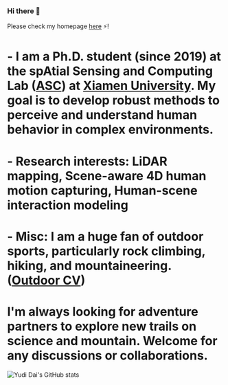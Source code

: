### Hi there 👋

<!--
**climbingdaily/climbingdaily** is a ✨ _special_ ✨ repository because its `README.md` (this file) appears on your GitHub profile.
-->
Please check my homepage [here](https://climbingdaily.github.io/) ⚡!
# - I am a Ph.D. student (since 2019) at the spAtial Sensing and Computing Lab ([ASC](https://asc.xmu.edu.cn/)) at [Xiamen University](https://en.xmu.edu.cn/). My goal is to develop robust methods to perceive and understand human behavior in complex environments.
# - Research interests: LiDAR mapping, Scene-aware 4D human motion capturing, Human-scene interaction modeling
# - Misc: I am a huge fan of outdoor sports, particularly rock climbing, hiking, and mountaineering. ([Outdoor CV](https://climbingdaily.github.io/outdoor/))

# I'm always looking for adventure partners to explore new trails on science and mountain. Welcome for any discussions or collaborations.

<!--
- 🌱 I’m currently learning 
- 👯 I’m looking to collaborate on ...
- 🤔 I’m looking for help with ...
- 💬 Ask me about ...
- 📫 How to reach me: ...
- 😄 Pronouns: ...
- ⚡ Fun fact: ...
-->

![Yudi Dai's GitHub stats](https://github-readme-stats-tqlo-git-master-hailanyi.vercel.app/api?username=climbingdaily&show_icons=true&count_private=true&bg_color=30,e96443,904e95&title_color=fff&text_color=fff&icon_color=fff&hide=prs,contribs&include_all_commits=true)

